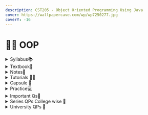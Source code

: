 ```yaml
---
description: CST205 - Object Oriented Programming Using Java
cover: https://wallpapercave.com/wp/wp7250277.jpg
coverY: -16
---
```


# 🧑‍💻 OOP

<details>

<summary>Syllabus📚</summary>

[CST205](https://drive.google.com/file/d/1-D_G8Ms4B76zp3yVIpDtXmqUiMN2h0BQ/view?usp=drive_link)👈

</details>

<details>

<summary>Textbook📖</summary>

[Java](https://drive.google.com/drive/folders/1Tbt5BIRilAMw2a04Fs0XPN2Guwqem6A8?usp=drive_link)👈

</details>

<details>

<summary>Notes📒</summary>

[Module 1](https://drive.google.com/drive/folders/1lLUAHh-fUoNaCqkDxHKH6q106s5jnhdu?usp=drive_link)👈

[Module 2](https://drive.google.com/drive/folders/1VE1lFUmbB2K45xgdmM6cOcSaFOGDIsOd?usp=drive_link)👈

[Module 3](https://drive.google.com/drive/folders/1E83Med6kwXsmYvRQ3Kz7Yh8wO4TOQ8wY?usp=drive_link)👈

[Module 4](https://drive.google.com/drive/folders/1BlaOQzS8FP8tuif5TFgVswfBNPO41qvw?usp=drive_link)👈

[Module 5](https://drive.google.com/drive/folders/1ZFT9agJL6AUH_KmTPCw2ipG2OfUDDL5j?usp=drive_link)👈

</details>

<details>

<summary>Tutorials 🧑‍🏫</summary>

[OOP Useful Links](https://docs.google.com/document/d/1O-J1xoZ9d7D7DAGDXqF3aKw8gRuG-ML6PUvPNbyCOf0/edit?usp=drive_link)👈

</details>

<details>

<summary>Capsule 💊</summary>

[Java Capsule](https://drive.google.com/drive/folders/1dbfb2d0bbrXJHNwvKnnCW4HOgniiEsPV?usp=drive_link)👈

</details>

<details>

<summary>Practice💻</summary>

[Java Practice](https://drive.google.com/drive/folders/1KiB_qFE-v0k9HS28x-V5qzjIKkeFj9fa?usp=drive_link)👈

</details>

<details>

<summary>Important Qs🤔</summary>

[Module 1](https://drive.google.com/file/d/1DV50fZtMQVFNA5BH4SvFn15EljRtwhDl/view?usp=drive_link)👈

[Module 2](https://drive.google.com/file/d/1FvrZyfHKbhMGk-uVqWbMyruaXtRmD5sw/view?usp=drive_link)👈

</details>

<details>

<summary>Series QPs College wise 📃</summary>

[OOP Series QPs](https://drive.google.com/drive/folders/1_nDD6CBzbjq6YzwslPBGg8gC5o45jPMd?usp=drive_link)👈

</details>

<details>

<summary>University QPs 📄</summary>

[OOP University Question Papers](https://drive.google.com/drive/folders/1eaXA3oFuwm-8cd97OjlGqtoPp7CQSF82?usp=drive_link)👈

</details>
